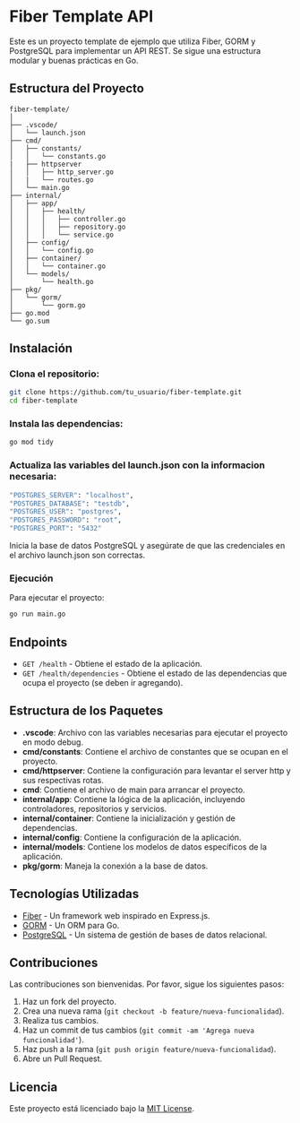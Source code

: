# Fiber Template API

Este es un proyecto template de ejemplo que utiliza Fiber, GORM y PostgreSQL para implementar un API REST. Se sigue una estructura modular y buenas prácticas en Go.

## Estructura del Proyecto

```plaintext
fiber-template/
│
├── .vscode/
│   └── launch.json
├── cmd/
│   ├── constants/
│   │   └── constants.go
|   ├── httpserver
│   │   ├── http_server.go
│   |   └── routes.go
│   └── main.go
├── internal/
│   ├── app/
│   │   ├── health/
│   │   │   ├── controller.go
│   │   │   ├── repository.go
│   │   │   └── service.go
│   ├── config/
│   │   └── config.go
│   ├── container/
│   │   └── container.go
│   └── models/
│       └── health.go
├── pkg/
│   └── gorm/
│       └── gorm.go
├── go.mod
└── go.sum
```
## Instalación
### Clona el repositorio:

```bash
git clone https://github.com/tu_usuario/fiber-template.git
cd fiber-template
```

### Instala las dependencias:
```bash
go mod tidy
```
### Actualiza las variables del launch.json con la informacion necesaria:
```bash
"POSTGRES_SERVER": "localhost",
"POSTGRES_DATABASE": "testdb",
"POSTGRES_USER": "postgres",
"POSTGRES_PASSWORD": "root",
"POSTGRES_PORT": "5432"
```
Inicia la base de datos PostgreSQL y asegúrate de que las credenciales en el archivo launch.json son correctas.

### Ejecución
Para ejecutar el proyecto:
```bash
go run main.go
```
## Endpoints

- `GET /health` - Obtiene el estado de la aplicación.
- `GET /health/dependencies` - Obtiene el estado de las dependencias que ocupa el proyecto (se deben ir agregando).

## Estructura de los Paquetes

- **.vscode**: Archivo con las variables necesarias para ejecutar el proyecto en modo debug.
- **cmd/constants**: Contiene el archivo de constantes que se ocupan en el proyecto.
- **cmd/httpserver**: Contiene la configuración para levantar el server http y sus respectivas rotas.
- **cmd**: Contiene el archivo de main para arrancar el proyecto.
- **internal/app**: Contiene la lógica de la aplicación, incluyendo controladores, repositorios y servicios.
- **internal/container**: Contiene la inicialización y gestión de dependencias.
- **internal/config**: Contiene la configuración de la aplicación.
- **internal/models**: Contiene los modelos de datos específicos de la aplicación.
- **pkg/gorm**: Maneja la conexión a la base de datos.

## Tecnologías Utilizadas

- [Fiber](https://gofiber.io/) - Un framework web inspirado en Express.js.
- [GORM](https://gorm.io/) - Un ORM para Go.
- [PostgreSQL](https://www.postgresql.org/) - Un sistema de gestión de bases de datos relacional.

## Contribuciones

Las contribuciones son bienvenidas. Por favor, sigue los siguientes pasos:

1. Haz un fork del proyecto.
2. Crea una nueva rama (`git checkout -b feature/nueva-funcionalidad`).
3. Realiza tus cambios.
4. Haz un commit de tus cambios (`git commit -am 'Agrega nueva funcionalidad'`).
5. Haz push a la rama (`git push origin feature/nueva-funcionalidad`).
6. Abre un Pull Request.

## Licencia

Este proyecto está licenciado bajo la [MIT License](LICENSE).
